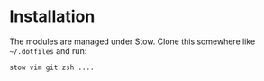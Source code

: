 Installation
============

The modules are managed under Stow.
Clone this somewhere like `~/.dotfiles` and run:

    stow vim git zsh ....
